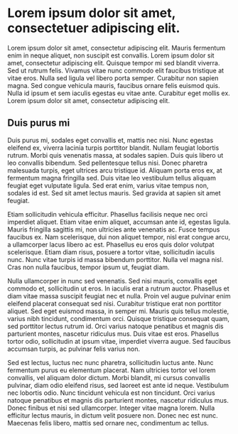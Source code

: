 # Lorem ipsum dolor sit amet, consectetuer adipiscing elit.

Lorem ipsum dolor sit amet, consectetur adipiscing elit. Mauris fermentum enim in neque aliquet, non suscipit est convallis. Lorem ipsum dolor sit amet, consectetur adipiscing elit. Quisque tempor mi sed blandit viverra. Sed ut rutrum felis. Vivamus vitae nunc commodo elit faucibus tristique at vitae eros. Nulla sed ligula vel libero porta semper. Curabitur non sapien magna. Sed congue vehicula mauris, faucibus ornare felis euismod quis. Nulla id ipsum et sem iaculis egestas eu vitae ante. Curabitur eget mollis ex. Lorem ipsum dolor sit amet, consectetur adipiscing elit.

## Duis purus mi

Duis purus mi, sodales eget convallis et, mattis nec nisi. Nunc egestas eleifend ex, viverra lacinia turpis porttitor blandit. Nullam feugiat lobortis rutrum. Morbi quis venenatis massa, at sodales sapien. Duis quis libero ut leo convallis bibendum. Sed pellentesque tellus nisi. Donec pharetra malesuada turpis, eget ultrices arcu tristique id. Aliquam porta eros ex, at fermentum magna fringilla sed. Duis vitae leo vestibulum tellus aliquam feugiat eget vulputate ligula. Sed erat enim, varius vitae tempus non, sodales id est. Sed sit amet lectus mauris. Sed gravida at sapien sit amet feugiat.

Etiam sollicitudin vehicula efficitur. Phasellus facilisis neque nec orci imperdiet aliquet. Etiam vitae enim aliquet, accumsan ante id, egestas ligula. Mauris fringilla sagittis mi, non ultricies ante venenatis ac. Fusce tempus faucibus ex. Nam scelerisque, dui non aliquet tempor, nisl erat congue arcu, a ullamcorper lacus libero ac est. Phasellus eu eros quis dolor volutpat scelerisque. Etiam diam risus, posuere a tortor vitae, sollicitudin iaculis nunc. Nunc vitae turpis id massa bibendum porttitor. Nulla vel magna nisl. Cras non nulla faucibus, tempor ipsum ut, feugiat diam.

Nulla ullamcorper in nunc sed venenatis. Sed nisi mauris, convallis eget commodo et, sollicitudin ut eros. In iaculis erat a rutrum auctor. Phasellus et diam vitae massa suscipit feugiat nec et nulla. Proin vel augue pulvinar enim eleifend placerat consequat sed nisi. Curabitur tristique erat non porttitor aliquet. Sed eget euismod massa, in semper mi. Mauris quis tellus molestie, varius nibh tincidunt, condimentum orci. Quisque tristique consequat quam, sed porttitor lectus rutrum id. Orci varius natoque penatibus et magnis dis parturient montes, nascetur ridiculus mus. Duis vitae est eros. Phasellus tortor odio, sollicitudin at ipsum vitae, imperdiet viverra augue. Sed faucibus accumsan turpis, ac pulvinar felis varius non.

Sed est lectus, luctus nec nunc pharetra, sollicitudin luctus ante. Nunc fermentum purus eu elementum placerat. Nam ultricies tortor vel lorem convallis, vel aliquam dolor dictum. Morbi blandit, mi cursus convallis pulvinar, diam odio eleifend risus, sed laoreet est ante id neque. Vestibulum nec lobortis odio. Nunc tincidunt vehicula est non tincidunt. Orci varius natoque penatibus et magnis dis parturient montes, nascetur ridiculus mus. Donec finibus et nisi sed ullamcorper. Integer vitae magna lorem. Nulla efficitur lectus mauris, in dictum velit posuere non. Donec nec est nunc. Maecenas felis libero, mattis sed ornare nec, condimentum ac tellus.

